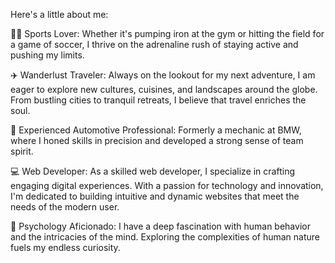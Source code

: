 Here's a little about me:

🏋️‍♂️ Sports Lover: Whether it's pumping iron at the gym or hitting the field for a game of soccer, I thrive on the adrenaline rush of staying active and pushing my limits.

✈️ Wanderlust Traveler: Always on the lookout for my next adventure, I am eager to explore new cultures, cuisines, and landscapes around the globe. From bustling cities to tranquil retreats, I believe that travel enriches the soul.

🔧 Experienced Automotive Professional: Formerly a mechanic at BMW, where I honed skills in precision and developed a strong sense of team spirit.

💻 Web Developer: As a skilled web developer, I specialize in crafting engaging digital experiences. With a passion for technology and innovation, I'm dedicated to building intuitive and dynamic websites that meet the needs of the modern user.

🧠 Psychology Aficionado: I have a deep fascination with human behavior and the intricacies of the mind. Exploring the complexities of human nature fuels my endless curiosity.

<!---
Abvali/Abvali is a ✨ special ✨ repository because its `README.md` (this file) appears on your GitHub profile.
You can click the Preview link to take a look at your changes.
--->
